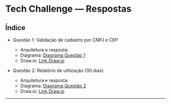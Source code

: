 # Tech Challenge — Respostas


## Índice

- Questão 1: Validação de cadastro por CNPJ e CEP
  - Arquitetura e resposta: [](/answers/q1/README.md)
  - Diagrama: [Diagrama Questão 1](/answers/q1/diagram.png)
  - Draw.io: [Link Draw.io](https://drive.google.com/file/d/10_ur2bVL4dYz7yAvmsV_p3vqk_QyvNJY/view?usp=sharing)

- Questão 2: Relatório de utilização (30 dias)
  - Arquitetura e resposta: [](/answers/q2/README.md)
  - Diagrama: [Diagrama Questão 2](/answers/q2/diagram.png)
  - Draw.io: [Link Draw.io](https://drive.google.com/file/d/10_ur2bVL4dYz7yAvmsV_p3vqk_QyvNJY/view?usp=sharing)

---


